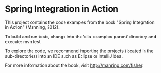 # Spring Integration in Action

This project contains the code examples from the book "Spring Integration in Action" (Manning, 2012).

To build and run tests, change into the 'siia-examples-parent' directory and execute: mvn test

To explore the code, we recommend importing the projects (located in the sub-directories) into an IDE such as Eclipse or IntelliJ Idea.

For more information about the book, visit http://manning.com/fisher.